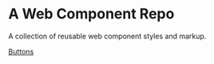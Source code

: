 # A Web Component Repo

A collection of reusable web component styles and markup.

[Buttons](https://slate71.github.io/web-components/components/buttons)
